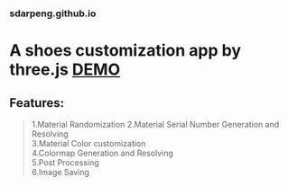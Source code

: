 ### sdarpeng.github.io
# A shoes customization app by three.js  [DEMO](https://sdarpeng.github.io)
## Features:
>1.Material Randomization
>2.Material Serial Number Generation and Resolving  
>3.Material Color customization  
>4.Colormap Generation and Resolving  
>5.Post Processing  
>6.Image Saving  

